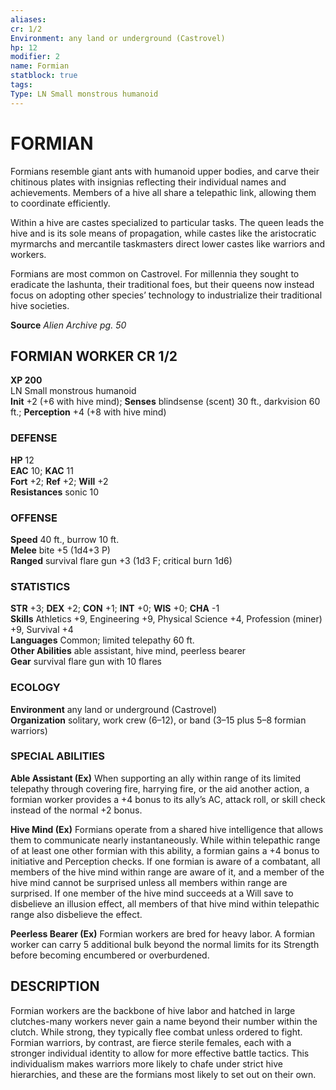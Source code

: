 ```yaml
---
aliases: 
cr: 1/2
Environment: any land or underground (Castrovel)  
hp: 12
modifier: 2
name: Formian
statblock: true
tags: 
Type: LN Small monstrous humanoid  
---
```

# FORMIAN
Formians resemble giant ants with humanoid upper bodies, and carve their chitinous plates with insignias reflecting their individual names and achievements. Members of a hive all share a telepathic link, allowing them to coordinate efficiently.

Within a hive are castes specialized to particular tasks. The queen leads the hive and is its sole means of propagation, while castes like the aristocratic myrmarchs and mercantile taskmasters direct lower castes like warriors and workers.

Formians are most common on Castrovel. For millennia they sought to eradicate the lashunta, their traditional foes, but their queens now instead focus on adopting other species’ technology to industrialize their traditional hive societies.

**Source** _Alien Archive pg. 50_

## FORMIAN WORKER CR 1/2

**XP 200**  
LN Small monstrous humanoid  
**Init** +2 (+6 with hive mind); **Senses** blindsense (scent) 30 ft., darkvision 60 ft.; **Perception** +4 (+8 with hive mind)  

### DEFENSE

**HP** 12  
**EAC** 10; **KAC** 11  
**Fort** +2; **Ref** +2; **Will** +2  
**Resistances** sonic 10  

### OFFENSE

**Speed** 40 ft., burrow 10 ft.  
**Melee** bite +5 (1d4+3 P)  
**Ranged** survival flare gun +3 (1d3 F; critical burn 1d6)

### STATISTICS

**STR** +3; **DEX** +2; **CON** +1; **INT** +0; **WIS** +0; **CHA** -1  
**Skills** Athletics +9, Engineering +9, Physical Science +4, Profession (miner) +9, Survival +4  
**Languages** Common; limited telepathy 60 ft.  
**Other Abilities** able assistant, hive mind, peerless bearer  
**Gear** survival flare gun with 10 flares

### ECOLOGY

**Environment** any land or underground (Castrovel)  
**Organization** solitary, work crew (6–12), or band (3–15 plus 5–8 formian warriors)

### SPECIAL ABILITIES

**Able Assistant (Ex)** When supporting an ally within range of its limited telepathy through covering fire, harrying fire, or the aid another action, a formian worker provides a +4 bonus to its ally’s AC, attack roll, or skill check instead of the normal +2 bonus.

**Hive Mind (Ex)** Formians operate from a shared hive intelligence that allows them to communicate nearly instantaneously. While within telepathic range of at least one other formian with this ability, a formian gains a +4 bonus to initiative and Perception checks. If one formian is aware of a combatant, all members of the hive mind within range are aware of it, and a member of the hive mind cannot be surprised unless all members within range are surprised. If one member of the hive mind succeeds at a Will save to disbelieve an illusion effect, all members of that hive mind within telepathic range also disbelieve the effect.

**Peerless Bearer (Ex)** Formian workers are bred for heavy labor. A formian worker can carry 5 additional bulk beyond the normal limits for its Strength before becoming encumbered or overburdened.

## DESCRIPTION

Formian workers are the backbone of hive labor and hatched in large clutches-many workers never gain a name beyond their number within the clutch. While strong, they typically flee combat unless ordered to fight. Formian warriors, by contrast, are fierce sterile females, each with a stronger individual identity to allow for more effective battle tactics. This individualism makes warriors more likely to chafe under strict hive hierarchies, and these are the formians most likely to set out on their own.
